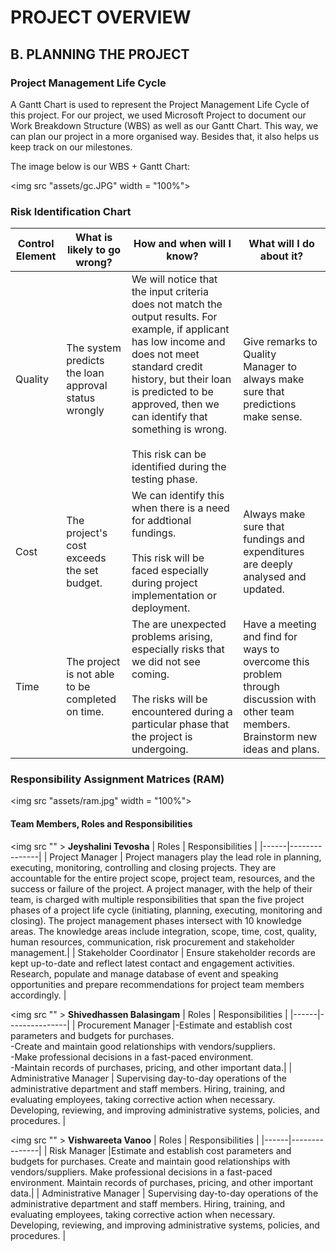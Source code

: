 # PROJECT OVERVIEW 
## B. PLANNING THE PROJECT

### Project Management Life Cycle 
A Gantt Chart is used to represent the Project Management Life Cycle of this project. For our project, we used Microsoft Project to document our Work Breakdown Structure (WBS) as well as our Gantt Chart. This way, we can plan our project in a more organised way. Besides that, it also helps us keep track on our milestones. 

The image below is our WBS + Gantt Chart:

<img src "assets/gc.JPG" width = "100%">


### Risk Identification Chart 

| Control Element | What is likely to go wrong? | How and when will I know? | What will I do about it? |
|-----|------|-------|-----|
|Quality|The system predicts the loan approval status wrongly|We will notice that the input criteria does not match the output results. For example, if applicant has low income and does not meet standard credit history, but their loan is predicted to be approved, then we can identify that something is wrong. <br> <br> This risk can be identified during the testing phase.|Give remarks to Quality Manager to always make sure that predictions make sense.|
|Cost|The project's cost exceeds the set budget.|We can identify this when there is a need for addtional fundings.<br><br>This risk will be faced especially during project implementation or deployment. |Always make sure that fundings and expenditures are deeply analysed and updated. 
|Time| The project is not able to be completed on time.     |The are unexpected problems arising, especially risks that we did not see coming. <br><br> The risks will be encountered during a particular phase that the project is undergoing.| Have a meeting and find for ways to overcome this problem through discussion with other team members. Brainstorm new ideas and plans.|


### Responsibility Assignment Matrices (RAM)

<img src "assets/ram.jpg" width = "100%">


#### Team Members, Roles and Responsibilities 

<img  src "" >
**Jeyshalini Tevosha**
| Roles | Responsibilities |
|------|---------------|
| Project Manager | Project managers play the lead role in planning, executing, monitoring, controlling and closing projects. They are accountable for the entire project scope, project team, resources, and the success or failure of the project. A project manager, with the help of their team, is charged with multiple responsibilities that span the five project phases of a project life cycle (initiating, planning, executing, monitoring and closing). The project management phases intersect with 10 knowledge areas. The knowledge areas include integration, scope, time, cost, quality, human resources, communication, risk procurement and stakeholder management.|
| Stakeholder Coordinator | Ensure stakeholder records are kept up-to-date and reflect latest contact and engagement activities. Research, populate and manage database of event and speaking opportunities and prepare recommendations for project team members accordingly. |


<img  src "" >
**Shivedhassen Balasingam**
| Roles | Responsibilities |
|------|---------------|
| Procurement Manager |-Estimate and establish cost parameters and budgets for purchases.<br> -Create and maintain good relationships with vendors/suppliers. <br> -Make professional decisions in a fast-paced environment.<br> -Maintain records of purchases, pricing, and other important data.|
| Administrative Manager | Supervising day-to-day operations of the administrative department and staff members. Hiring, training, and evaluating employees, taking corrective action when necessary. Developing, reviewing, and improving administrative systems, policies, and procedures. |


<img  src "" >
**Vishwareeta Vanoo**
| Roles | Responsibilities |
|------|---------------|
| Risk Manager |Estimate and establish cost parameters and budgets for purchases. Create and maintain good relationships with vendors/suppliers. Make professional decisions in a fast-paced environment. Maintain records of purchases, pricing, and other important data.|
| Administrative Manager | Supervising day-to-day operations of the administrative department and staff members. Hiring, training, and evaluating employees, taking corrective action when necessary. Developing, reviewing, and improving administrative systems, policies, and procedures. |


